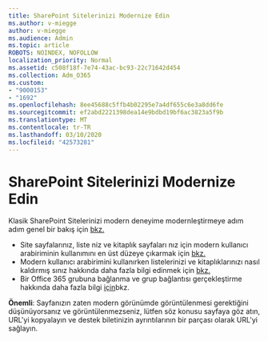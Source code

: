 ```yaml
---
title: SharePoint Sitelerinizi Modernize Edin
ms.author: v-miegge
author: v-miegge
ms.audience: Admin
ms.topic: article
ROBOTS: NOINDEX, NOFOLLOW
localization_priority: Normal
ms.assetid: c508f18f-7e74-43ac-bc93-22c71642d454
ms.collection: Adm_O365
ms.custom:
- "9000153"
- "1692"
ms.openlocfilehash: 8ee45688c5ffb4b02295e7a4df655c6e3a8dd6fe
ms.sourcegitcommit: ef2abd2221398dea14e9bdbd19bf6ac3823a5f9b
ms.translationtype: MT
ms.contentlocale: tr-TR
ms.lasthandoff: 03/10/2020
ms.locfileid: "42573281"
---
```

# <a name="modernize-your-sharepoint-sites"></a>SharePoint Sitelerinizi Modernize Edin

Klasik SharePoint Sitelerinizi modern deneyime modernleştirmeye adım adım genel bir bakış için [bkz.](https://docs.microsoft.com/sharepoint/dev/transform/modernize-classic-sites)

* Site sayfalarınız, liste niz ve kitaplık sayfaları nız için modern kullanıcı arabiriminin kullanımını en üst düzeye çıkarmak için [bkz.](https://docs.microsoft.com/sharepoint/dev/transform/modernize-userinterface)
* Modern kullanıcı arabirimini kullanırken listelerinizi ve kitaplıklarınızı nasıl kaldırmış sınız hakkında daha fazla bilgi edinmek için [bkz.](https://docs.microsoft.com/sharepoint/dev/transform/modernize-userinterface-lists-and-libraries)
* Bir Office 365 grubuna bağlanma ve grup bağlantısı gerçekleştirme hakkında daha fazla bilgi [için](https://docs.microsoft.com/sharepoint/dev/transform/modernize-connect-to-office365-group)bkz.

**Önemli**: Sayfanızın zaten modern görünümde görüntülenmesi gerektiğini düşünüyorsanız ve görüntülenmezseniz, lütfen söz konusu sayfaya göz atın, URL'yi kopyalayın ve destek biletinizin ayrıntılarının bir parçası olarak URL'yi sağlayın.
